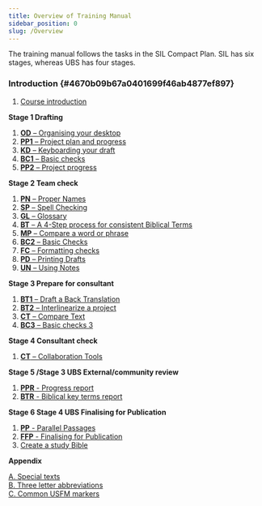 ```yaml
---
title: Overview of Training Manual
sidebar_position: 0
slug: /Overview
---
```




 The training manual follows the tasks in the SIL Compact Plan. SIL has six stages, whereas UBS has four stages.


### Introduction {#4670b09b67a0401699f46ab4877ef897}

1. [Course introduction](https://sillsdev.github.io/paratext-manual/1.Intro)

**Stage 1 Drafting**

1. [**OD**](https://sillsdev.github.io/paratext-manual/02.OD)[ – Organising your desktop](https://sillsdev.github.io/paratext-manual/02.OD)
1. [**PP1**](https://sillsdev.github.io/paratext-manual/3.PP1)[ – Project plan and progress](https://sillsdev.github.io/paratext-manual/3.PP1)
1. [**KD**](https://sillsdev.github.io/paratext-manual/4.KD)[ – Keyboarding your draft](https://sillsdev.github.io/paratext-manual/4.KD)
1. [**BC1**](https://sillsdev.github.io/paratext-manual/5.BC1)[ – Basic checks](https://sillsdev.github.io/paratext-manual/5.BC1)
1. [**PP2**](https://sillsdev.github.io/paratext-manual/6.PP2)[ – Project progress](https://sillsdev.github.io/paratext-manual/6.PP2)

**Stage 2 Team check**

1. [**PN**](https://sillsdev.github.io/paratext-manual/7.PN)[ – Proper Names](https://sillsdev.github.io/paratext-manual/7.PN)
1. [**SP**](https://sillsdev.github.io/paratext-manual/8.SP)[ – Spell Checking](https://sillsdev.github.io/paratext-manual/8.SP)
1. [**GL**](https://sillsdev.github.io/paratext-manual/9.GL)[ – Glossary](https://sillsdev.github.io/paratext-manual/9.GL)
1. [**BT**](https://sillsdev.github.io/paratext-manual/10.BT)[ – A 4-Step process for consistent Biblical Terms](https://sillsdev.github.io/paratext-manual/10.BT)
1. [**MP**](https://sillsdev.github.io/paratext-manual/11.MP)[ – Compare a word or phrase](https://sillsdev.github.io/paratext-manual/11.MP)
1. [**BC2**](https://sillsdev.github.io/paratext-manual/12.BC2)[ – Basic Checks](https://sillsdev.github.io/paratext-manual/12.BC2)
1. [**FC**](https://sillsdev.github.io/paratext-manual/13.FC)[ – Formatting checks](https://sillsdev.github.io/paratext-manual/13.FC)
1. [**PD**](https://sillsdev.github.io/paratext-manual/14.PD)[ – Printing Drafts](https://sillsdev.github.io/paratext-manual/14.PD)
1. [**UN**](https://sillsdev.github.io/paratext-manual/15.UN)[ – Using Notes](https://sillsdev.github.io/paratext-manual/15.UN)


**Stage 3 Prepare for consultant**

1. [**BT1**](https://sillsdev.github.io/paratext-manual/16.BT1)[ – Draft a Back Translation](https://sillsdev.github.io/paratext-manual/16.BT1)
1. [**BT2**](https://sillsdev.github.io/paratext-manual/17.BT2)[ – Interlinearize a project](https://sillsdev.github.io/paratext-manual/17.BT2)
1. [**CT**](https://sillsdev.github.io/paratext-manual/18.CT)[ – Compare Text](https://sillsdev.github.io/paratext-manual/18.CT)
1. [**BC3**](https://sillsdev.github.io/paratext-manual/19.BC3)[ – Basic checks 3](https://sillsdev.github.io/paratext-manual/19.BC3)


**Stage 4 Consultant check**

1. [**CT**](https://sillsdev.github.io/paratext-manual/20.Collaboration-tools)[ – Collaboration Tools](https://sillsdev.github.io/paratext-manual/20.Collaboration-tools)

**Stage 5 /Stage 3 UBS External/community review**

1. [**PPR**](https://sillsdev.github.io/paratext-manual/21.PPR)[ - Progress report](https://sillsdev.github.io/paratext-manual/21.PPR)
1. [**BTR**](https://sillsdev.github.io/paratext-manual/22.BTR)[ - Biblical key terms report](https://sillsdev.github.io/paratext-manual/22.BTR)

**Stage 6 Stage 4 UBS Finalising for Publication**

1. [**PP**](https://sillsdev.github.io/paratext-manual/23.PP)[ - Parallel Passages](https://sillsdev.github.io/paratext-manual/23.PP)
1. [**FFP**](https://sillsdev.github.io/paratext-manual/24.FFP)[ - Finalising for Publication](https://sillsdev.github.io/paratext-manual/24.FFP)
1. [Create a study Bible](https://sillsdev.github.io/paratext-manual/25.StudyBibles)

**Appendix**


[A. Special texts  
](https://sillsdev.github.io/paratext-manual/A.st)[B. Three letter abbreviations  
](https://sillsdev.github.io/paratext-manual/B.3l)[C. Common USFM markers](https://sillsdev.github.io/paratext-manual/C.USFM)

